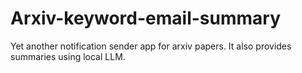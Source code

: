 # Arxiv-keyword-email-summary
Yet another notification sender app for arxiv papers. It also provides summaries using local LLM.
